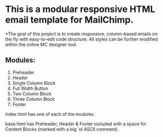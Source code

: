 # This is a modular responsive HTML email template for MailChimp.

*The goal of this project is to create responsive, column-based emails on the fly with easy-to-edit code structure. All styles can be further modified within the online MC designer tool.

## Modules:

1. Preheader
2. Header
3. Single Column Block
4. Full Width Button
5. Two Column Block
6. Three Column Block
7. Footer

index.html has one of each of the modules.

base.html has Preheader, Header & Footer included with a space for Content Blocks (marked with a big 'ol ASCII comment).

